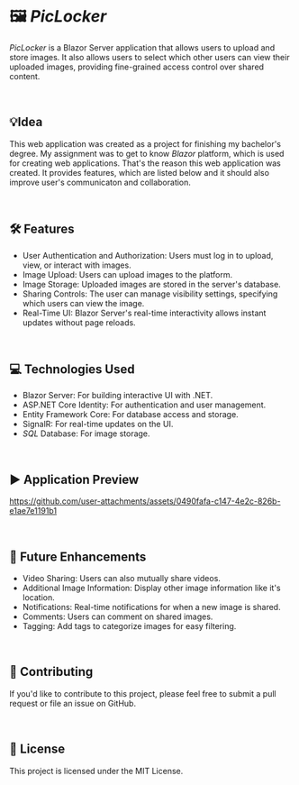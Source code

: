 # 🖼️ _PicLocker_ 
_PicLocker_ is a Blazor Server application that allows users to upload and store images. It also allows users to select which other users can view their uploaded images, providing fine-grained access control over shared content.

&nbsp;

## 💡Idea
This web application was created as a project for finishing my bachelor's degree. My assignment was to get to know _Blazor_ platform, which is used for creating web applications. That's the reason this web application was created. It provides features, which are listed below and it should also improve user's communicaton and collaboration. 

&nbsp;

## 🛠️ Features
* User Authentication and Authorization: Users must log in to upload, view, or interact with images.
* Image Upload: Users can upload images to the platform.
* Image Storage: Uploaded images are stored in the server's database.
* Sharing Controls: The user can manage visibility settings, specifying which users can view the image.
* Real-Time UI: Blazor Server's real-time interactivity allows instant updates without page reloads.

&nbsp;

## 💻 Technologies Used
* Blazor Server: For building interactive UI with .NET.
* ASP.NET Core Identity: For authentication and user management.
* Entity Framework Core: For database access and storage.
* SignalR: For real-time updates on the UI.
* _SQL_ Database: For image storage.

&nbsp;

## ▶️ Application Preview
https://github.com/user-attachments/assets/0490fafa-c147-4e2c-826b-e1ae7e1191b1

&nbsp;

## 🔮 Future Enhancements
* Video Sharing: Users can also mutually share videos.
* Additional Image Information: Display other image information like it's location.
* Notifications: Real-time notifications for when a new image is shared.
* Comments: Users can comment on shared images.
* Tagging: Add tags to categorize images for easy filtering.

&nbsp;

## 🤝 Contributing

If you'd like to contribute to this project, please feel free to submit a pull request or file an issue on GitHub.

&nbsp;

## 📜 License

This project is licensed under the MIT License.
